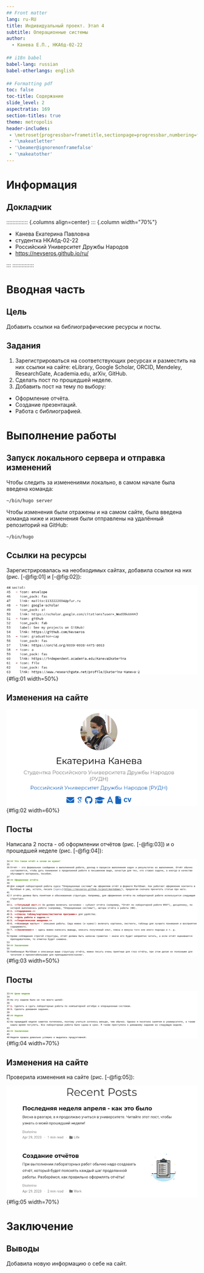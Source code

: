 ```yaml
---
## Front matter
lang: ru-RU
title: Индивидуальный проект. Этап 4
subtitle: Операционные системы
author:
  - Канева Е.П., НКАбд-02-22

## i18n babel
babel-lang: russian
babel-otherlangs: english

## Formatting pdf
toc: false
toc-title: Содержание
slide_level: 2
aspectratio: 169
section-titles: true
theme: metropolis
header-includes:
 - \metroset{progressbar=frametitle,sectionpage=progressbar,numbering=fraction}
 - '\makeatletter'
 - '\beamer@ignorenonframefalse'
 - '\makeatother'
---
```


# Информация

## Докладчик

:::::::::::::: {.columns align=center}
::: {.column width="70%"}

  * Канева Екатерина Павловна
  * студентка НКАбд-02-22
  * Российский Университет Дружбы Народов
  * <https://nevseros.github.io/ru/>

:::
::::::::::::::

# Вводная часть

## Цель

Добавить ссылки на библиографические ресурсы и посты.

## Задания

1. Зарегистрироваться на соответствующих ресурсах и разместить на них ссылки на сайте: eLibrary, Google Scholar, ORCID, Mendeley, ResearchGate, Academia.edu, arXiv, GitHub.
2. Сделать пост по прошедшей неделе.
3. Добавить пост на тему по выбору:

* Оформление отчёта.
* Создание презентаций.
* Работа с библиографией.

# Выполнение работы

## Запуск локального сервера и отправка изменений

Чтобы следить за изменениями локально, в самом начале была введена команда:

```
~/bin/hugo server
```

Чтобы изменения были отражены и на самом сайте, была введена команда ниже и изменения были отправлены на удалённый репозиторий на GitHub:

```
~/bin/hugo
```

## Ссылки на ресурсы

Зарегистрировалась на необходимых сайтах, добавила ссылки на них (рис. [-@fig:01] и [-@fig:02]):

![Добавление ссылок в файлы.](image/01.png){#fig:01 width=50%}

## Изменения на сайте

![Изменения отражены на сайте.](image/02.png){#fig:02 width=60%}

## Посты

Написала 2 поста - об оформлении отчётов (рис. [-@fig:03]) и о прошедшей неделе (рис. [-@fig:04]):

![Пост об оформлении отчётов.](image/03.png){#fig:03 width=50%}

## Посты

![Пост о прошедшей неделе.](image/04.png){#fig:04 width=70%}

## Изменения на сайте

Проверила изменения на сайте (рис. [-@fig:05]):

![Изменения отражены на сайте.](image/05.png){#fig:05 width=70%}

# Заключение

## Выводы

Добавила новую информацию о себе на сайт.
